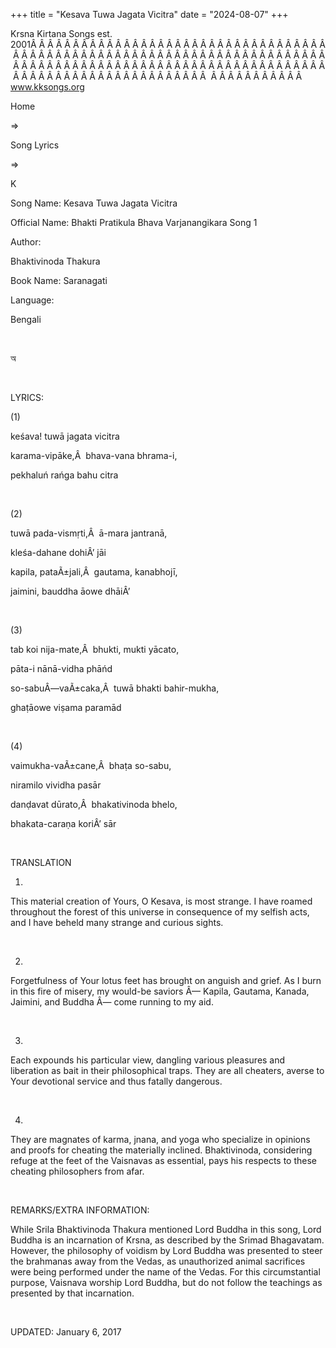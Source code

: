 +++ 
title = "Kesava Tuwa Jagata Vicitra"
date = "2024-08-07"
+++

Krsna Kirtana Songs est. 2001Â Â Â Â Â Â Â Â Â Â Â Â Â Â Â Â Â Â Â Â Â Â Â Â Â Â Â Â Â Â Â Â Â Â Â Â Â Â Â Â Â Â Â Â Â Â Â Â Â Â Â Â Â Â Â Â Â Â Â Â Â Â Â Â Â Â Â Â Â Â Â Â Â Â Â Â Â Â Â Â Â Â Â Â Â Â Â Â Â Â Â Â Â Â Â Â Â Â Â Â Â Â Â Â Â Â Â Â Â Â Â Â Â Â Â Â Â Â Â Â Â Â Â Â Â Â Â Â Â Â Â Â  Â Â Â Â Â Â Â Â Â Â Â  
www.kksongs.org








Home
 
⇒
 
Song Lyrics
 
⇒
 
K


Song
Name: Kesava Tuwa Jagata Vicitra


Official
Name: Bhakti Pratikula Bhava Varjanangikara Song 1


Author:

Bhaktivinoda Thakura


Book
Name: 
Saranagati


Language:

Bengali


 








অ








 


LYRICS:


(1)


keśava!
tuwā jagata vicitra


karama-vipāke,Â 
bhava-vana bhrama-i,


pekhaluń
rańga bahu citra


 


(2)


tuwā
pada-vismṛti,Â  ā-mara jantranā,


kleśa-dahane
dohiÂ’ jāi


kapila,
pataÃ±jali,Â  gautama, kanabhojī,


jaimini,
bauddha āowe dhāiÂ’


 


(3)


tab
koi nija-mate,Â  bhukti, mukti yācato,


pāta-i
nānā-vidha phāńd


so-sabuÂ—vaÃ±caka,Â 
tuwā bhakti bahir-mukha,


ghaṭāowe
viṣama paramād


 


(4)


vaimukha-vaÃ±cane,Â 
bhaṭa so-sabu,


niramilo
vividha pasār


danḍavat
dūrato,Â  bhakativinoda bhelo,


bhakata-caraṇa
koriÂ’ sār


 


TRANSLATION


1)
This material creation of Yours, O Kesava, is most strange. I have roamed
throughout the forest of this universe in consequence of my selfish acts, and I
have beheld many strange and curious sights.


 


2)
Forgetfulness of Your lotus feet has brought on anguish and grief. As I burn in
this fire of misery, my would-be saviors Â— Kapila, Gautama, Kanada, Jaimini,
and Buddha Â— come running to my aid.


 


3)
Each expounds his particular view, dangling various pleasures and liberation as
bait in their philosophical traps. They are all cheaters, averse to Your
devotional service and thus fatally dangerous.


 


4)
They are magnates of karma, jnana, and yoga who specialize in opinions and
proofs for cheating the materially inclined. Bhaktivinoda, considering refuge
at the feet of the Vaisnavas as essential, pays his respects to these cheating
philosophers from afar.


 


REMARKS/EXTRA
INFORMATION:


While
Srila Bhaktivinoda Thakura mentioned Lord Buddha in this song, Lord Buddha is
an incarnation of Krsna, as described by the Srimad Bhagavatam. However, the philosophy
of voidism by Lord Buddha was presented to steer the brahmanas away from the
Vedas, as unauthorized animal sacrifices were being performed under the name of
the Vedas. For this circumstantial purpose, Vaisnava worship Lord Buddha, but
do not follow the teachings as presented by that incarnation.


 


UPDATED:
 January 6, 2017